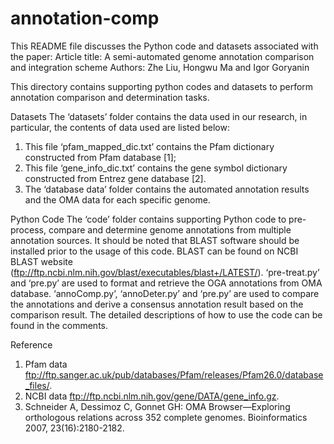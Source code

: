 # annotation-comp
This README file discusses the Python code and datasets associated with the paper:
Article title: A semi-automated genome annotation comparison and integration scheme
Authors: Zhe Liu, Hongwu Ma and Igor Goryanin

This directory contains supporting python codes and datasets to perform annotation comparison and determination tasks. 

Datasets
The ‘datasets’ folder contains the data used in our research, in particular, the contents of data used are listed below:
1.	This file ‘pfam_mapped_dic.txt’ contains the Pfam dictionary constructed from Pfam database [1];
2.	This file ‘gene_info_dic.txt’ contains the gene symbol dictionary constructed from Entrez gene database [2].
3.	The ‘database data’ folder contains the automated annotation results and the OMA data for each specific genome.

Python Code
The ‘code’ folder contains supporting Python code to pre-process, compare and determine genome annotations from multiple annotation sources. It should be noted that BLAST software should be installed prior to the usage of this code. BLAST can be found on NCBI BLAST website (ftp://ftp.ncbi.nlm.nih.gov/blast/executables/blast+/LATEST/). ‘pre-treat.py’ and ‘pre.py’ are used to format and retrieve the OGA annotations from OMA database. ‘annoComp.py’, ‘annoDeter.py’ and ‘pre.py’ are used to compare the annotations and derive a consensus annotation result based on the comparison result. The detailed descriptions of how to use the code can be found in the comments.

Reference
1.	Pfam data ftp://ftp.sanger.ac.uk/pub/databases/Pfam/releases/Pfam26.0/database_files/.
2.	NCBI data ftp://ftp.ncbi.nlm.nih.gov/gene/DATA/gene_info.gz.
3.	Schneider A, Dessimoz C, Gonnet GH: OMA Browser—Exploring orthologous relations across 352 complete genomes. Bioinformatics 2007, 23(16):2180-2182.


